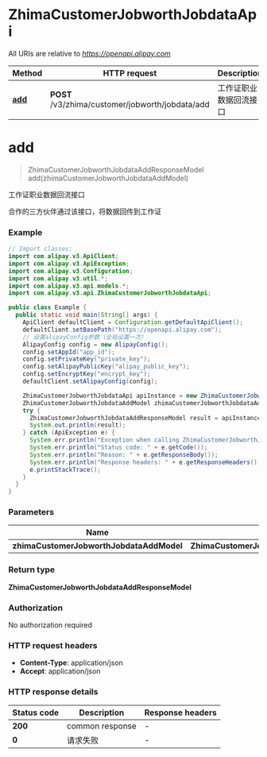 # ZhimaCustomerJobworthJobdataApi

All URIs are relative to *https://openapi.alipay.com*

| Method | HTTP request | Description |
|------------- | ------------- | -------------|
| [**add**](ZhimaCustomerJobworthJobdataApi.md#add) | **POST** /v3/zhima/customer/jobworth/jobdata/add | 工作证职业数据回流接口 |


<a name="add"></a>
# **add**
> ZhimaCustomerJobworthJobdataAddResponseModel add(zhimaCustomerJobworthJobdataAddModel)

工作证职业数据回流接口

合作的三方伙伴通过该接口，将数据回传到工作证

### Example
```java
// Import classes:
import com.alipay.v3.ApiClient;
import com.alipay.v3.ApiException;
import com.alipay.v3.Configuration;
import com.alipay.v3.util.*;
import com.alipay.v3.api.models.*;
import com.alipay.v3.api.ZhimaCustomerJobworthJobdataApi;

public class Example {
  public static void main(String[] args) {
    ApiClient defaultClient = Configuration.getDefaultApiClient();
    defaultClient.setBasePath("https://openapi.alipay.com");
    // 设置alipayConfig参数（全局设置一次）
    AlipayConfig config = new AlipayConfig();
    config.setAppId("app_id");
    config.setPrivateKey("private_key");
    config.setAlipayPublicKey("alipay_public_key");
    config.setEncryptKey("encrypt_key");
    defaultClient.setAlipayConfig(config);

    ZhimaCustomerJobworthJobdataApi apiInstance = new ZhimaCustomerJobworthJobdataApi(defaultClient);
    ZhimaCustomerJobworthJobdataAddModel zhimaCustomerJobworthJobdataAddModel = new ZhimaCustomerJobworthJobdataAddModel(); // ZhimaCustomerJobworthJobdataAddModel | 
    try {
      ZhimaCustomerJobworthJobdataAddResponseModel result = apiInstance.add(zhimaCustomerJobworthJobdataAddModel);
      System.out.println(result);
    } catch (ApiException e) {
      System.err.println("Exception when calling ZhimaCustomerJobworthJobdataApi#add");
      System.err.println("Status code: " + e.getCode());
      System.err.println("Reason: " + e.getResponseBody());
      System.err.println("Response headers: " + e.getResponseHeaders());
      e.printStackTrace();
    }
  }
}
```

### Parameters

| Name | Type | Description  | Notes |
|------------- | ------------- | ------------- | -------------|
| **zhimaCustomerJobworthJobdataAddModel** | **ZhimaCustomerJobworthJobdataAddModel**|  | [optional] |

### Return type

**ZhimaCustomerJobworthJobdataAddResponseModel**

### Authorization

No authorization required

### HTTP request headers

 - **Content-Type**: application/json
 - **Accept**: application/json

### HTTP response details
| Status code | Description | Response headers |
|-------------|-------------|------------------|
| **200** | common response |  -  |
| **0** | 请求失败 |  -  |


